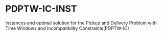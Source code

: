 # PDPTW-IC-INST
Instances and optimal solution for the Pickup and Delivery Problem with Time Windows and Incompatibility Constraints(PDPTW-IC)
